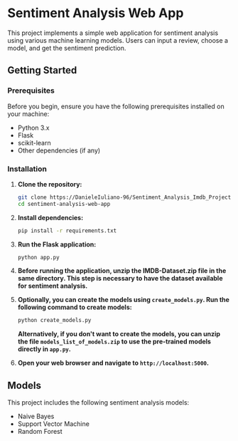 # Sentiment Analysis Web App

This project implements a simple web application for sentiment analysis using various machine learning models. Users can input a review, choose a model, and get the sentiment prediction.

## Getting Started

### Prerequisites

Before you begin, ensure you have the following prerequisites installed on your machine:

- Python 3.x
- Flask
- scikit-learn
- Other dependencies (if any)

### Installation

1. **Clone the repository:**

    ```bash
    git clone https://DanieleIuliano-96/Sentiment_Analysis_Imdb_Project.git
    cd sentiment-analysis-web-app
    ```

2. **Install dependencies:**

    ```bash
    pip install -r requirements.txt
    ```

3. **Run the Flask application:**

    ```bash
    python app.py
    ```

4. **Before running the application, unzip the IMDB-Dataset.zip file in the same directory. This step is necessary to have the dataset available for sentiment analysis.**

5. **Optionally, you can create the models using `create_models.py`. Run the following command to create models:**

    ```bash
    python create_models.py
    ```

    **Alternatively, if you don't want to create the models, you can unzip the file `models_list_of_models.zip` to use the pre-trained models directly in `app.py`.**

6. **Open your web browser and navigate to `http://localhost:5000`.**

## Models

This project includes the following sentiment analysis models:

- Naive Bayes
- Support Vector Machine
- Random Forest
